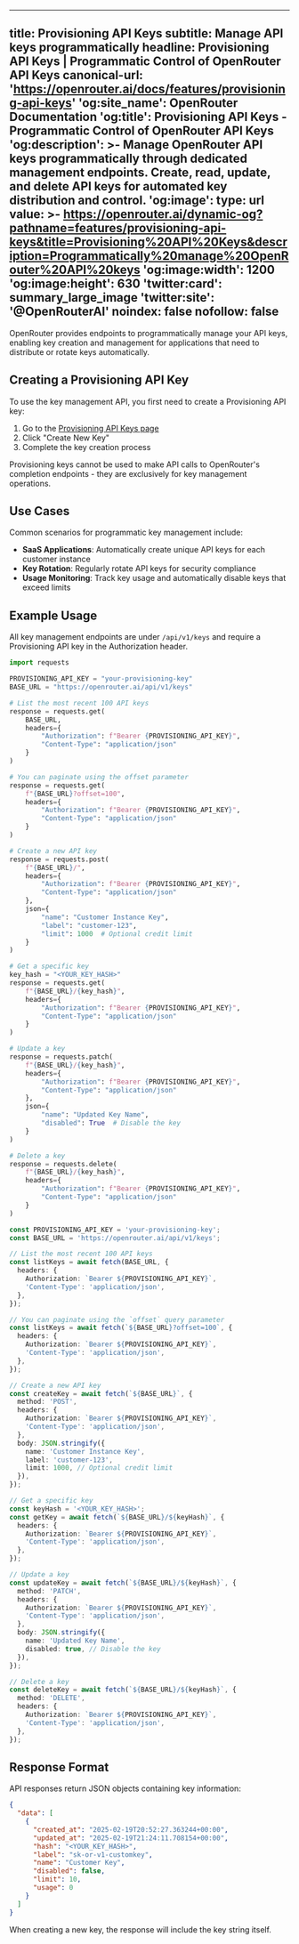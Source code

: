 
---
title: Provisioning API Keys
subtitle: Manage API keys programmatically
headline: Provisioning API Keys | Programmatic Control of OpenRouter API Keys
canonical-url: 'https://openrouter.ai/docs/features/provisioning-api-keys'
'og:site_name': OpenRouter Documentation
'og:title': Provisioning API Keys - Programmatic Control of OpenRouter API Keys
'og:description': >-
  Manage OpenRouter API keys programmatically through dedicated management
  endpoints. Create, read, update, and delete API keys for automated key
  distribution and control.
'og:image':
  type: url
  value: >-
    https://openrouter.ai/dynamic-og?pathname=features/provisioning-api-keys&title=Provisioning%20API%20Keys&description=Programmatically%20manage%20OpenRouter%20API%20keys
'og:image:width': 1200
'og:image:height': 630
'twitter:card': summary_large_image
'twitter:site': '@OpenRouterAI'
noindex: false
nofollow: false
---

OpenRouter provides endpoints to programmatically manage your API keys, enabling key creation and management for applications that need to distribute or rotate keys automatically.

## Creating a Provisioning API Key

To use the key management API, you first need to create a Provisioning API key:

1. Go to the [Provisioning API Keys page](https://openrouter.ai/settings/provisioning-keys)
2. Click "Create New Key"
3. Complete the key creation process

Provisioning keys cannot be used to make API calls to OpenRouter's completion endpoints - they are exclusively for key management operations.

## Use Cases

Common scenarios for programmatic key management include:

- **SaaS Applications**: Automatically create unique API keys for each customer instance
- **Key Rotation**: Regularly rotate API keys for security compliance
- **Usage Monitoring**: Track key usage and automatically disable keys that exceed limits

## Example Usage

All key management endpoints are under `/api/v1/keys` and require a Provisioning API key in the Authorization header.

<CodeGroup>

```python title="Python"
import requests

PROVISIONING_API_KEY = "your-provisioning-key"
BASE_URL = "https://openrouter.ai/api/v1/keys"

# List the most recent 100 API keys
response = requests.get(
    BASE_URL,
    headers={
        "Authorization": f"Bearer {PROVISIONING_API_KEY}",
        "Content-Type": "application/json"
    }
)

# You can paginate using the offset parameter
response = requests.get(
    f"{BASE_URL}?offset=100",
    headers={
        "Authorization": f"Bearer {PROVISIONING_API_KEY}",
        "Content-Type": "application/json"
    }
)

# Create a new API key
response = requests.post(
    f"{BASE_URL}/",
    headers={
        "Authorization": f"Bearer {PROVISIONING_API_KEY}",
        "Content-Type": "application/json"
    },
    json={
        "name": "Customer Instance Key",
        "label": "customer-123",
        "limit": 1000  # Optional credit limit
    }
)

# Get a specific key
key_hash = "<YOUR_KEY_HASH>"
response = requests.get(
    f"{BASE_URL}/{key_hash}",
    headers={
        "Authorization": f"Bearer {PROVISIONING_API_KEY}",
        "Content-Type": "application/json"
    }
)

# Update a key
response = requests.patch(
    f"{BASE_URL}/{key_hash}",
    headers={
        "Authorization": f"Bearer {PROVISIONING_API_KEY}",
        "Content-Type": "application/json"
    },
    json={
        "name": "Updated Key Name",
        "disabled": True  # Disable the key
    }
)

# Delete a key
response = requests.delete(
    f"{BASE_URL}/{key_hash}",
    headers={
        "Authorization": f"Bearer {PROVISIONING_API_KEY}",
        "Content-Type": "application/json"
    }
)
```

```typescript title="TypeScript"
const PROVISIONING_API_KEY = 'your-provisioning-key';
const BASE_URL = 'https://openrouter.ai/api/v1/keys';

// List the most recent 100 API keys
const listKeys = await fetch(BASE_URL, {
  headers: {
    Authorization: `Bearer ${PROVISIONING_API_KEY}`,
    'Content-Type': 'application/json',
  },
});

// You can paginate using the `offset` query parameter
const listKeys = await fetch(`${BASE_URL}?offset=100`, {
  headers: {
    Authorization: `Bearer ${PROVISIONING_API_KEY}`,
    'Content-Type': 'application/json',
  },
});

// Create a new API key
const createKey = await fetch(`${BASE_URL}`, {
  method: 'POST',
  headers: {
    Authorization: `Bearer ${PROVISIONING_API_KEY}`,
    'Content-Type': 'application/json',
  },
  body: JSON.stringify({
    name: 'Customer Instance Key',
    label: 'customer-123',
    limit: 1000, // Optional credit limit
  }),
});

// Get a specific key
const keyHash = '<YOUR_KEY_HASH>';
const getKey = await fetch(`${BASE_URL}/${keyHash}`, {
  headers: {
    Authorization: `Bearer ${PROVISIONING_API_KEY}`,
    'Content-Type': 'application/json',
  },
});

// Update a key
const updateKey = await fetch(`${BASE_URL}/${keyHash}`, {
  method: 'PATCH',
  headers: {
    Authorization: `Bearer ${PROVISIONING_API_KEY}`,
    'Content-Type': 'application/json',
  },
  body: JSON.stringify({
    name: 'Updated Key Name',
    disabled: true, // Disable the key
  }),
});

// Delete a key
const deleteKey = await fetch(`${BASE_URL}/${keyHash}`, {
  method: 'DELETE',
  headers: {
    Authorization: `Bearer ${PROVISIONING_API_KEY}`,
    'Content-Type': 'application/json',
  },
});
```

</CodeGroup>

## Response Format

API responses return JSON objects containing key information:

```json
{
  "data": [
    {
      "created_at": "2025-02-19T20:52:27.363244+00:00",
      "updated_at": "2025-02-19T21:24:11.708154+00:00",
      "hash": "<YOUR_KEY_HASH>",
      "label": "sk-or-v1-customkey",
      "name": "Customer Key",
      "disabled": false,
      "limit": 10,
      "usage": 0
    }
  ]
}
```

When creating a new key, the response will include the key string itself.
